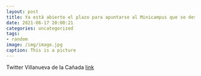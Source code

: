 ```yaml
---
layout: post
title: Ya está abierto el plazo para apuntarse al Minicampus que se desarrollará por semanas desde el 28 de junio, en julio y a princip...
date: 2021-06-17 20:00:21
categories: uncategorized
tags:
- random
image: /img/image.jpg
caption: This is a picture
---
```

Twitter Villanueva de la Cañada [link](https://twitter.com/AytoVDLCanada/status/1405501545324634112)
